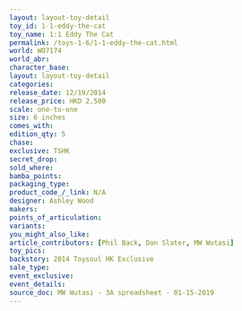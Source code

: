 ```yaml
---
layout: layout-toy-detail 
toy_id: 1-1-eddy-the-cat
toy_name: 1:1 Eddy The Cat
permalink: /toys-1-6/1-1-eddy-the-cat.html
world: WO7174
world_abr: 
character_base: 
layout: layout-toy-detail
categories: 
release_date: 12/19/2014
release_price: HKD 2,500 
scale: one-to-one
size: 6 inches
comes_with: 
edition_qty: 5
chase: 
exclusive: TSHK
secret_drop: 
sold_where: 
bamba_points: 
packaging_type: 
product_code_/_link: N/A
designer: Ashley Wood
makers: 
points_of_articulation: 
variants: 
you_might_also_like: 
article_contributors: [Phil Back, Don Slater, MW Wutasi]
toy_pics: 
backstory: 2014 Toysoul HK Exclusive
sale_type: 
event_exclusive: 
event_details: 
source_doc: MW Wutasi - 3A spreadsheet - 01-15-2019
---
```

